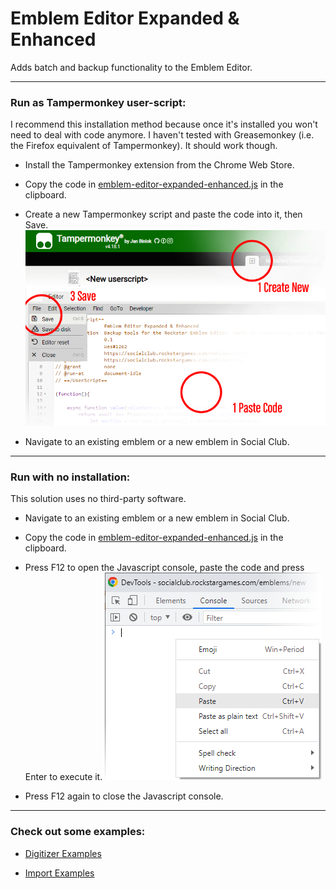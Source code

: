 # Emblem Editor Expanded & Enhanced

Adds batch and backup functionality to the Emblem Editor.

[raw-code]: https://raw.githubusercontent.com/Wes0617/EmblemEditorEE/main/emblem-editor-expanded-enhanced.js

------------------------------------------------------------------------------------------------------------------------

### Run as Tampermonkey user-script:

I recommend this installation method because once it's installed you won't need to deal with code anymore.
I haven't tested with Greasemonkey (i.e. the Firefox equivalent of Tampermonkey). It should work though.

- Install the Tampermonkey extension from the Chrome Web Store.

- Copy the code in [emblem-editor-expanded-enhanced.js][raw-code] in the clipboard.

- Create a new Tampermonkey script and paste the code into it, then Save.
![](readme-tampermonkey.png)

- Navigate to an existing emblem or a new emblem in Social Club.

------------------------------------------------------------------------------------------------------------------------

### Run with no installation:

This solution uses no third-party software.

- Navigate to an existing emblem or a new emblem in Social Club.

- Copy the code in [emblem-editor-expanded-enhanced.js][raw-code] in the clipboard.

- Press F12 to open the Javascript console, paste the code and press Enter to execute it.
![](readme-console.png)

- Press F12 again to close the Javascript console.

------------------------------------------------------------------------------------------------------------------------

### Check out some examples:

- [Digitizer Examples](readme-digitizer/readme.md)

- [Import Examples](readme-import/readme.md)